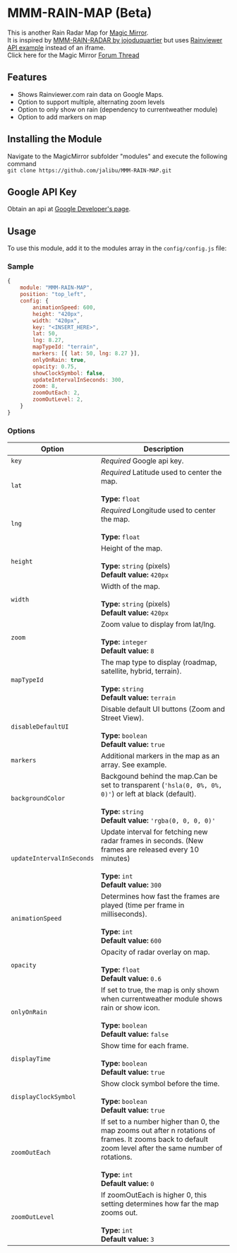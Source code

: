 # MMM-RAIN-MAP (Beta)

This is another Rain Radar Map for [Magic Mirror](https://magicmirror.builders/).  
It is inspired by [MMM-RAIN-RADAR by jojoduquartier](https://github.com/jojoduquartier/MMM-RAIN-RADAR) but uses [Rainviewer API example](https://github.com/rainviewer/rainviewer-api-example) instead of an iframe.  
Click here for the Magic Mirror [Forum Thread](https://forum.magicmirror.builders/topic/12808/mmm-rain-map)

## Features

- Shows Rainviewer.com rain data on Google Maps.
- Option to support multiple, alternating zoom levels
- Option to only show on rain (dependency to currentweather module)
- Option to add markers on map

## Installing the Module

Navigate to the MagicMirror subfolder "modules" and execute the following command  
`git clone https://github.com/jalibu/MMM-RAIN-MAP.git`

## Google API Key

Obtain an api at [Google Developer's page](https://developers.google.com/maps/documentation/javascript/).

## Usage

To use this module, add it to the modules array in the `config/config.js` file:

### Sample

```javascript
{
	module: "MMM-RAIN-MAP",
	position: "top_left",
	config: {
		animationSpeed: 600,
		height: "420px",
		width: "420px",
		key: "<INSERT_HERE>",
		lat: 50,
		lng: 8.27,
		mapTypeId: "terrain",
		markers: [{ lat: 50, lng: 8.27 }],
		onlyOnRain: true,
		opacity: 0.75,
		showClockSymbol: false,
		updateIntervalInSeconds: 300,
		zoom: 8,
		zoomOutEach: 2,
		zoomOutLevel: 2,
	}
}
```

### Options

| Option                    | Description                                                                                                                                                                                                 |
| ------------------------- | ----------------------------------------------------------------------------------------------------------------------------------------------------------------------------------------------------------- |
| `key`                     | _Required_ Google api key.                                                                                                                                                                                  |
| `lat`                     | _Required_ Latitude used to center the map.<br><br>**Type:** `float`                                                                                                                                        |
| `lng`                     | _Required_ Longitude used to center the map.<br><br>**Type:** `float`                                                                                                                                       |
| `height`                  | Height of the map. <br><br>**Type:** `string` (pixels) <br> **Default value:** `420px`                                                                                                                      |
| `width`                   | Width of the map. <br><br>**Type:** `string` (pixels) <br> **Default value:** `420px`                                                                                                                       |
| `zoom`                    | Zoom value to display from lat/lng. <br><br>**Type:** `integer` <br> **Default value:** `8`                                                                                                                 |
| `mapTypeId`               | The map type to display (roadmap, satellite, hybrid, terrain). <br><br>**Type:** `string` <br> **Default value:** `terrain`                                                                                 |  |
| `disableDefaultUI`        | Disable default UI buttons (Zoom and Street View). <br><br>**Type:** `boolean` <br> **Default value:** `true`                                                                                               |
| `markers`                 | Additional markers in the map as an array. See example.                                                                                                                                                     |
| `backgroundColor`         | Backgound behind the map.Can be set to transparent (`'hsla(0, 0%, 0%, 0)'`) or left at black (default). <br><br>**Type:** `string` <br> **Default value:** `'rgba(0, 0, 0, 0)'`                             |
| `updateIntervalInSeconds` | Update interval for fetching new radar frames in seconds. (New frames are released every 10 minutes) <br><br>**Type:** `int` <br> **Default value:** `300`                                                  |
| `animationSpeed`          | Determines how fast the frames are played (time per frame in milliseconds). <br><br>**Type:** `int` <br> **Default value:** `600`                                                                           |
| `opacity`                 | Opacity of radar overlay on map. <br><br>**Type:** `float` <br> **Default value:** `0.6`                                                                                                                    |
| `onlyOnRain`              | If set to true, the map is only shown when currentweather module shows rain or show icon. <br><br>**Type:** `boolean` <br> **Default value:** `false`                                                       |
| `displayTime`             | Show time for each frame. <br><br>**Type:** `boolean` <br> **Default value:** `true`                                                                                                                        |
| `displayClockSymbol`      | Show clock symbol before the time. <br><br>**Type:** `boolean` <br> **Default value:** `true`                                                                                                               |
| `zoomOutEach`             | If set to a number higher than 0, the map zooms out after n rotations of frames. It zooms back to default zoom level after the same number of rotations.<br><br>**Type:** `int` <br> **Default value:** `0` |
| `zoomOutLevel`            | If zoomOutEach is higher 0, this setting determines how far the map zooms out.<br><br>**Type:** `int` <br> **Default value:** `3`                                                                           |
